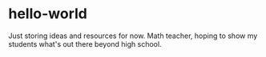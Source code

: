 # hello-world
Just storing ideas and resources for now.
Math teacher, hoping to show my students what's out there beyond high school.
